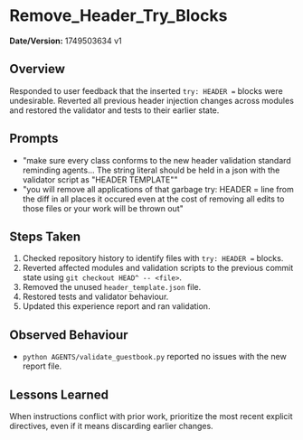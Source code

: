 # Remove_Header_Try_Blocks

**Date/Version:** 1749503634 v1

## Overview
Responded to user feedback that the inserted `try: HEADER =` blocks were undesirable. Reverted all previous header injection changes across modules and restored the validator and tests to their earlier state.

## Prompts
- "make sure every class conforms to the new header validation standard reminding agents... The string literal should be held in a json with the validator script as \"HEADER TEMPLATE\""
- "you will remove all applications of that garbage try: HEADER = line from the diff in all places it occured even at the cost of removing all edits to those files or your work will be thrown out"

## Steps Taken
1. Checked repository history to identify files with `try: HEADER =` blocks.
2. Reverted affected modules and validation scripts to the previous commit state using `git checkout HEAD^ -- <file>`.
3. Removed the unused `header_template.json` file.
4. Restored tests and validator behaviour.
5. Updated this experience report and ran validation.

## Observed Behaviour
- `python AGENTS/validate_guestbook.py` reported no issues with the new report file.

## Lessons Learned
When instructions conflict with prior work, prioritize the most recent explicit directives, even if it means discarding earlier changes.
